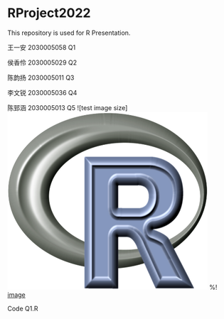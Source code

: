 # RProject2022
This repository is used for R Presentation.

王一安 2030005058 Q1

侯香伶 2030005029 Q2

陈韵扬 2030005011 Q3

李文锐 2030005036 Q4

陈郅涵 2030005013 Q5
![test image size]<img src="https://github.com/g20021215/RProject2022/blob/main/R.png" width="450" height="400">
%!
[image](https://github.com/g20021215/RProject2022/blob/main/R.png)


Code Q1.R
